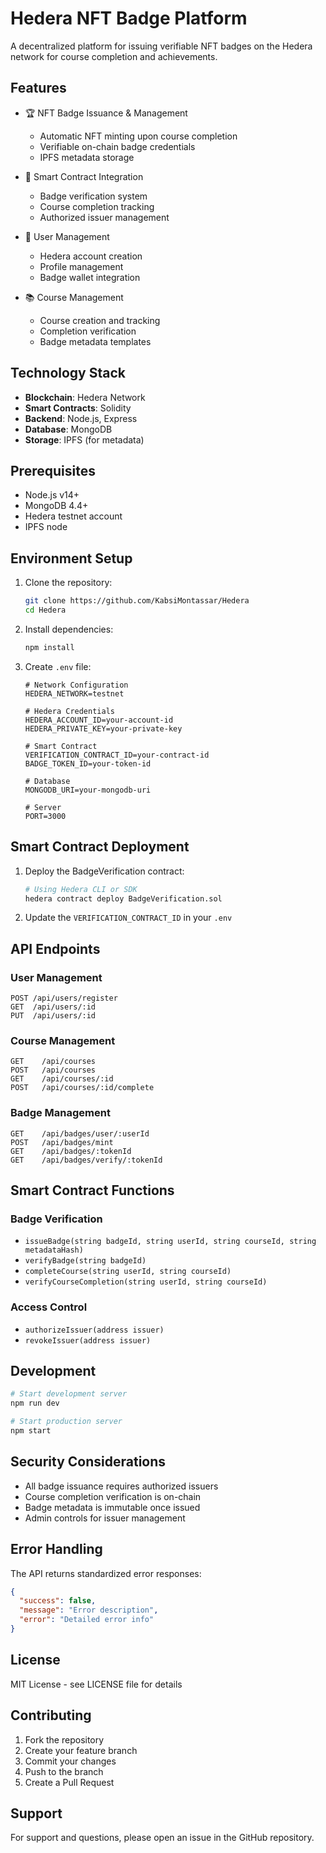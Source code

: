 # Hedera NFT Badge Platform

A decentralized platform for issuing verifiable NFT badges on the Hedera network for course completion and achievements.

## Features

- 🏆 NFT Badge Issuance & Management
  - Automatic NFT minting upon course completion
  - Verifiable on-chain badge credentials
  - IPFS metadata storage
  
- 🔐 Smart Contract Integration
  - Badge verification system
  - Course completion tracking
  - Authorized issuer management
  
- 👤 User Management
  - Hedera account creation
  - Profile management
  - Badge wallet integration

- 📚 Course Management
  - Course creation and tracking
  - Completion verification
  - Badge metadata templates

## Technology Stack

- **Blockchain**: Hedera Network
- **Smart Contracts**: Solidity
- **Backend**: Node.js, Express
- **Database**: MongoDB
- **Storage**: IPFS (for metadata)

## Prerequisites

- Node.js v14+
- MongoDB 4.4+
- Hedera testnet account
- IPFS node 

## Environment Setup

1. Clone the repository:
   ```bash
   git clone https://github.com/KabsiMontassar/Hedera
   cd Hedera
   ```

2. Install dependencies:
   ```bash
   npm install
   ```

3. Create `.env` file:
   ```env
   # Network Configuration
   HEDERA_NETWORK=testnet
   
   # Hedera Credentials
   HEDERA_ACCOUNT_ID=your-account-id
   HEDERA_PRIVATE_KEY=your-private-key
   
   # Smart Contract
   VERIFICATION_CONTRACT_ID=your-contract-id
   BADGE_TOKEN_ID=your-token-id
   
   # Database
   MONGODB_URI=your-mongodb-uri
   
   # Server
   PORT=3000
   ```

## Smart Contract Deployment

1. Deploy the BadgeVerification contract:
   ```bash
   # Using Hedera CLI or SDK
   hedera contract deploy BadgeVerification.sol
   ```

2. Update the `VERIFICATION_CONTRACT_ID` in your `.env`


## API Endpoints

### User Management
```
POST /api/users/register
GET  /api/users/:id
PUT  /api/users/:id
```

### Course Management
```
GET    /api/courses
POST   /api/courses
GET    /api/courses/:id
POST   /api/courses/:id/complete
```

### Badge Management
```
GET    /api/badges/user/:userId
POST   /api/badges/mint
GET    /api/badges/:tokenId
GET    /api/badges/verify/:tokenId
```

## Smart Contract Functions

### Badge Verification
- `issueBadge(string badgeId, string userId, string courseId, string metadataHash)`
- `verifyBadge(string badgeId)`
- `completeCourse(string userId, string courseId)`
- `verifyCourseCompletion(string userId, string courseId)`

### Access Control
- `authorizeIssuer(address issuer)`
- `revokeIssuer(address issuer)`

## Development

```bash
# Start development server
npm run dev

# Start production server
npm start
```

## Security Considerations

- All badge issuance requires authorized issuers
- Course completion verification is on-chain
- Badge metadata is immutable once issued
- Admin controls for issuer management

## Error Handling

The API returns standardized error responses:
```json
{
  "success": false,
  "message": "Error description",
  "error": "Detailed error info"
}
```

## License

MIT License - see LICENSE file for details

## Contributing

1. Fork the repository
2. Create your feature branch
3. Commit your changes
4. Push to the branch
5. Create a Pull Request

## Support

For support and questions, please open an issue in the GitHub repository.
